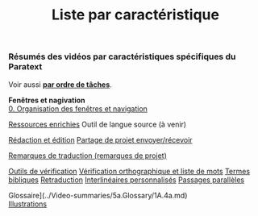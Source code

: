 ﻿---
title: Liste par caractéristique
sidebar_position: 2
---

### Résumés des vidéos par caractéristiques spécifiques du Paratext
Voir aussi [**par ordre de tâches**](00-list-of-videos.md). 

**Fenêtres et nagivation**  
 [0. Organisation des fenêtres et navigation](../Video-summaries/0.Navigation/0.0.3.md)

 [Ressources enrichies](1a.Enhanced-resources/0.3a.md) 
  Outil de langue source (à venir)

 [Rédaction et édition](../Video-summaries/2a.Drafting-editing/1.1.md)
 [Partage de projet envoyer/récevoir](../Video-summaries/2b.Project-sharing/0.4a.md)

 [Remarques de traduction (remarques de projet)](../Video-summaries/3.Project-notes/2.5a.md)

[Outils de vérification](../Video-summaries/4a.Checking-tools/1.4.md)
[Vérification orthographique et liste de mots](../Video-summaries/4b.Spell-check-wordlist/2.1a.md)
[Termes bibliques](../Video-summaries/4c.Biblical-terms/2.2a.md)
[Retraduction](../Video-summaries/4d.Back-translation/3.2a.md)
[Interlinéaires personnalisés](../Video-summaries/4e.Custom-interlinears/3.3.md)
[Passages parallèles](../Video-summaries/4f.Parallel-passages/6.1a.md)

 Glossaire](../Video-summaries/5a.Glossary/1A.4a.md)   
 [Illustrations](../Video-summaries/5b.Illustrations/1A.5a.md)  
